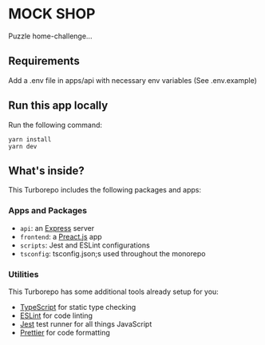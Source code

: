 # MOCK SHOP

Puzzle home-challenge...

## Requirements

Add a .env file in apps/api with necessary env variables (See .env.example)

## Run this app locally

Run the following command:

```
yarn install
yarn dev
```

## What's inside?

This Turborepo includes the following packages and apps:

### Apps and Packages

- `api`: an [Express](https://expressjs.com/) server
- `frontend`: a [Preact.js](https://preactjs.com/) app
- `scripts`: Jest and ESLint configurations
- `tsconfig`: tsconfig.json;s used throughout the monorepo

### Utilities

This Turborepo has some additional tools already setup for you:

- [TypeScript](https://www.typescriptlang.org/) for static type checking
- [ESLint](https://eslint.org/) for code linting
- [Jest](https://jestjs.io) test runner for all things JavaScript
- [Prettier](https://prettier.io) for code formatting
